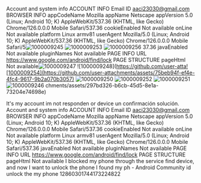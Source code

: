 Account and system info
ACCOUNT INFO
Email ID
aaci23030@gmail.com
BROWSER INFO
appCodeName
Mozilla
appName
Netscape
appVersion
5.0 (Linux; Android 10; K) AppleWebKit/537.36 (KHTML, like Gecko) Chrome/126.0.0.0 Mobile Safari/537.36
cookieEnabled
Not available
onLine
Not available
platform
Linux armv81
userAgent
Mozilla/5.0 (Linux; Android 10; K) AppleWebKit/537.36 (KHTML, like Gecko) Chrome/126.0.0.0 Mobile Safari/5![1000009245](https://github.com/user-attachments/assets/f52db453-921e-4dc8-a291-9dde947f6476)
![1000009253](https://github.com/user-attachments/assets/dd4435e5-c372-4b24-a18a-b99df6b70690)
![1000009256](https://github.com/user-attachments/assets/1f105dd8-c2a1-404e-ae35-b948cc7f642a)
37.36
javaEnabled
Not available
pluginNames
Not available
PAGE INFO
URL
https://www.google.com/android/find/lock
PAGE STRUCTURE
pageHtml
Not available![1000009247](https://github.com/user-attachments/assets/d5bb30cd-acbb-46d6-b25a-1843f55a6f27)
![1000009248](https://github.com/user-atta![1000009254](https://github.com/user-attachments/assets/75beb94f-ef4e-4fc4-9617-9b2a070b3057)
![1000009250](https://github.com/user-attachments/assets/2d5855e2-dacf-4b62-9baa-d4e89256c0d4)
![1000009252](https://github.com/user-attachments/assets/60fc4c1c-4da3-4be9-9527-bdf89646cd96)
![1000009251](https://github.com/user-attachments/assets/f636dc76-4e5d-45c3-bd2c-8d5aa60e30cb)
![1000009246](https://github.com/user-attachments/assets/47553cd5-f513-4cfc-bac0-e7442eb87dec)
chments/assets/297bd326-b6cb-45d5-8e1a-73204e74698e)

It's my account 
im not responden or device un confirmación 
solución. 
Account and system info
ACCOUNT INFO
Email ID
aaci23030@gmail.com
BROWSER INFO
appCodeName
Mozilla
appName
Netscape
appVersion
5.0 (Linux; Android 10; K) AppleWebKit/537.36 (KHTML, like Gecko) Chrome/126.0.0.0 Mobile Safari/537.36
cookieEnabled
Not available
onLine
Not available
platform
Linux armv81
userAgent
Mozilla/5.0 (Linux; Android 10; K) AppleWebKit/537.36 (KHTML, like Gecko) Chrome/126.0.0.0 Mobile Safari/537.36
javaEnabled
Not available
pluginNames
Not available
PAGE INFO
URL
https://www.google.com/android/find/lock
PAGE STRUCTURE
pageHtml
Not available
I blocked my phone through the service find device, and now I want to unlock the phone I found my ph - Android Community id unlock the my phone 12860301744173224822
